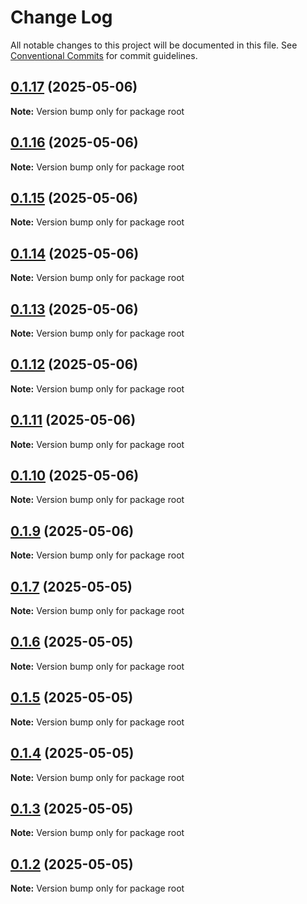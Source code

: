 # Change Log

All notable changes to this project will be documented in this file.
See [Conventional Commits](https://conventionalcommits.org) for commit guidelines.

## [0.1.17](https://github.com/funkjk/tiny-git-server/compare/v0.1.7...v0.1.17) (2025-05-06)

**Note:** Version bump only for package root





## [0.1.16](https://github.com/funkjk/tiny-git-server/compare/v0.1.7...v0.1.16) (2025-05-06)

**Note:** Version bump only for package root





## [0.1.15](https://github.com/funkjk/tiny-git-server/compare/v0.1.7...v0.1.15) (2025-05-06)

**Note:** Version bump only for package root





## [0.1.14](https://github.com/funkjk/tiny-git-server/compare/v0.1.7...v0.1.14) (2025-05-06)

**Note:** Version bump only for package root





## [0.1.13](https://github.com/funkjk/tiny-git-server/compare/v0.1.7...v0.1.13) (2025-05-06)

**Note:** Version bump only for package root





## [0.1.12](https://github.com/funkjk/tiny-git-server/compare/v0.1.7...v0.1.12) (2025-05-06)

**Note:** Version bump only for package root





## [0.1.11](https://github.com/funkjk/tiny-git-server/compare/v0.1.7...v0.1.11) (2025-05-06)

**Note:** Version bump only for package root





## [0.1.10](https://github.com/funkjk/tiny-git-server/compare/v0.1.7...v0.1.10) (2025-05-06)

**Note:** Version bump only for package root





## [0.1.9](https://github.com/funkjk/tiny-git-server/compare/v0.1.7...v0.1.9) (2025-05-06)

**Note:** Version bump only for package root






## [0.1.7](https://github.com/funkjk/tiny-git-server/compare/v0.1.0...v0.1.7) (2025-05-05)

**Note:** Version bump only for package root





## [0.1.6](https://github.com/funkjk/tiny-git-server/compare/v0.1.0...v0.1.6) (2025-05-05)

**Note:** Version bump only for package root





## [0.1.5](https://github.com/funkjk/tiny-git-server/compare/v0.1.0...v0.1.5) (2025-05-05)

**Note:** Version bump only for package root





## [0.1.4](https://github.com/funkjk/tiny-git-server/compare/v0.1.0...v0.1.4) (2025-05-05)

**Note:** Version bump only for package root





## [0.1.3](https://github.com/funkjk/tiny-git-server/compare/v0.1.0...v0.1.3) (2025-05-05)

**Note:** Version bump only for package root





## [0.1.2](https://github.com/funkjk/tiny-git-server/compare/v0.1.0...v0.1.2) (2025-05-05)

**Note:** Version bump only for package root
